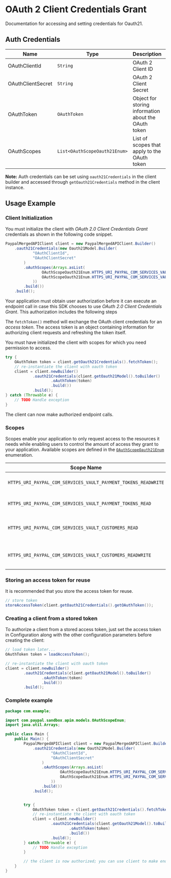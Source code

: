 
# OAuth 2 Client Credentials Grant



Documentation for accessing and setting credentials for Oauth21.

## Auth Credentials

| Name | Type | Description | Setter | Getter |
|  --- | --- | --- | --- | --- |
| OAuthClientId | `String` | OAuth 2 Client ID | `oAuthClientId` | `getOAuthClientId()` |
| OAuthClientSecret | `String` | OAuth 2 Client Secret | `oAuthClientSecret` | `getOAuthClientSecret()` |
| OAuthToken | `OAuthToken` | Object for storing information about the OAuth token | `oAuthToken` | `getOAuthToken()` |
| OAuthScopes | `List<OAuthScopeOauth21Enum>` | List of scopes that apply to the OAuth token | `oAuthScopes` | `getOAuthScopes()` |



**Note:** Auth credentials can be set using `oauth21Credentials` in the client builder and accessed through `getOauth21Credentials` method in the client instance.

## Usage Example

### Client Initialization

You must initialize the client with *OAuth 2.0 Client Credentials Grant* credentials as shown in the following code snippet.

```java
PaypalMergedAPIClient client = new PaypalMergedAPIClient.Builder()
    .oauth21Credentials(new Oauth21Model.Builder(
            "OAuthClientId",
            "OAuthClientSecret"
        )
        .oAuthScopes(Arrays.asList(
                OAuthScopeOauth21Enum.HTTPS_URI_PAYPAL_COM_SERVICES_VAULT_PAYMENT_TOKENS_READWRITE,
                OAuthScopeOauth21Enum.HTTPS_URI_PAYPAL_COM_SERVICES_VAULT_PAYMENT_TOKENS_READ
            ))
        .build())
    .build();
```



Your application must obtain user authorization before it can execute an endpoint call in case this SDK chooses to use *OAuth 2.0 Client Credentials Grant*. This authorization includes the following steps

The `fetchToken()` method will exchange the OAuth client credentials for an *access token*. The access token is an object containing information for authorizing client requests and refreshing the token itself.

You must have initialized the client with scopes for which you need permission to access.

```java
try {
    OAuthToken token = client.getOauth21Credentials().fetchToken();
    // re-instantiate the client with oauth token
    client = client.newBuilder()
            .oauth21Credentials(client.getOauth21Model().toBuilder()
                    .oAuthToken(token)
                    .build())
            .build();
} catch (Throwable e) {
    // TODO Handle exception
}
```

The client can now make authorized endpoint calls.

### Scopes

Scopes enable your application to only request access to the resources it needs while enabling users to control the amount of access they grant to your application. Available scopes are defined in the [`OAuthScopeOauth21Enum`](../../doc/models/o-auth-scope-oauth-21-enum.md) enumeration.

| Scope Name | Description |
|  --- | --- |
| `HTTPS_URI_PAYPAL_COM_SERVICES_VAULT_PAYMENT_TOKENS_READWRITE` | Manage payment instruments |
| `HTTPS_URI_PAYPAL_COM_SERVICES_VAULT_PAYMENT_TOKENS_READ` | Permission to only read from vault |
| `HTTPS_URI_PAYPAL_COM_SERVICES_VAULT_CUSTOMERS_READ` | Permission to read customer information. |
| `HTTPS_URI_PAYPAL_COM_SERVICES_VAULT_CUSTOMERS_READWRITE` | Permission to create/update customer information. |

### Storing an access token for reuse

It is recommended that you store the access token for reuse.

```java
// store token
storeAccessToken(client.getOauth21Credentials().getOAuthToken());
```

### Creating a client from a stored token

To authorize a client from a stored access token, just set the access token in Configuration along with the other configuration parameters before creating the client:

```java
// load token later...
OAuthToken token = loadAccessToken();

// re-instantiate the client with oauth token
client = client.newBuilder()
        .oauth21Credentials(client.getOauth21Model().toBuilder()
                .oAuthToken(token)
                .build())
        .build();
```

### Complete example



```java
package com.example;

import com.paypal.sandbox.apim.models.OAuthScopeEnum;
import java.util.Arrays;

public class Main {
    public Main() {
        PaypalMergedAPIClient client = new PaypalMergedAPIClient.Builder()
            .oauth21Credentials(new Oauth21Model.Builder(
                    "OAuthClientId",
                    "OAuthClientSecret"
                )
                .oAuthScopes(Arrays.asList(
                        OAuthScopeOauth21Enum.HTTPS_URI_PAYPAL_COM_SERVICES_VAULT_PAYMENT_TOKENS_READWRITE,
                        OAuthScopeOauth21Enum.HTTPS_URI_PAYPAL_COM_SERVICES_VAULT_PAYMENT_TOKENS_READ
                    ))
                .build())
            .build();


        try {
            OAuthToken token = client.getOauth21Credentials().fetchToken();
            // re-instantiate the client with oauth token
            client = client.newBuilder()
                    .oauth21Credentials(client.getOauth21Model().toBuilder()
                            .oAuthToken(token)
                            .build())
                    .build();
        } catch (Throwable e) {
            // TODO Handle exception
        }

        // the client is now authorized; you can use client to make endpoint calls
    }
}
```


